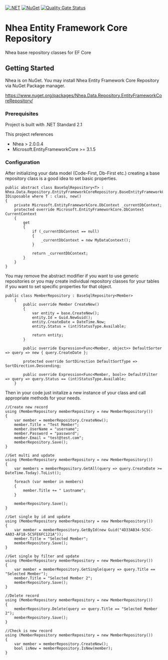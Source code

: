 [![.NET](https://github.com/serkanyazicioglu/EntityFrameworkCoreRepository/actions/workflows/dotnet-pipeline.yml/badge.svg)](https://github.com/serkanyazicioglu/EntityFrameworkCoreRepository/actions/workflows/dotnet-pipeline.yml)
[![NuGet](https://img.shields.io/nuget/v/Nhea.Data.Repository.EntityFrameworkCoreRepository.svg)](https://www.nuget.org/packages/Nhea.Data.Repository.EntityFrameworkCoreRepository/)
[![Quality Gate Status](https://sonarcloud.io/api/project_badges/measure?project=nhea_EntityFrameworkCoreRepository&metric=alert_status)](https://sonarcloud.io/summary/new_code?id=nhea_EntityFrameworkCoreRepository)

# Nhea Entity Framework Core Repository

Nhea base repository classes for EF Core


## Getting Started

Nhea is on NuGet. You may install Nhea Entity Framework Core Repository via NuGet Package manager.

https://www.nuget.org/packages/Nhea.Data.Repository.EntityFrameworkCoreRepository/

### Prerequisites

Project is built with .NET Standard 2.1

This project references 
-	Nhea > 2.0.0.4
-	Microsoft.EntityFrameworkCore >= 3.1.5

### Configuration

After initializing your data model (Code-First, Db-First etc.) creating a base repository class is a good idea to set basic properties.

```
public abstract class BaseSqlRepository<T> : Nhea.Data.Repository.EntityFrameworkCoreRepository.BaseEntityFrameworkCoreRepository<T>, IDisposable where T : class, new()
{
    private Microsoft.EntityFrameworkCore.DbContext _currentDbContext;
    protected override Microsoft.EntityFrameworkCore.DbContext CurrentContext
    {
        get
        {
            if (_currentDbContext == null)
            {
                _currentDbContext = new MyDataContext();
            }

            return _currentDbContext;
        }
    }
}
```

You may remove the abstract modifier if you want to use generic repositories or you may create individual repository classes for your tables if you want to set specific properties for that object.

```
public class MemberRepository : BaseSqlRepository<Member>
    {
        public override Member CreateNew()
        {
            var entity = base.CreateNew();
            entity.Id = Guid.NewGuid();
            entity.CreateDate = DateTime.Now;
            entity.Status = (int)StatusType.Available;

            return entity;
        }

        public override Expression<Func<Member, object>> DefaultSorter => query => new { query.CreateDate };

        protected override SortDirection DefaultSortType => SortDirection.Descending;

        public override Expression<Func<Member, bool>> DefaultFilter => query => query.Status == (int)StatusType.Available;
    }
```

Then in your code just initalize a new instance of your class and call appropriate methods for your needs.

```
//Create new record
using (MemberRepository memberRepository = new MemberRepository())
{
    var member = memberRepository.CreateNew();
    member.Title = "Test Member";
    member.UserName = "username";
    member.Password = "password";
    member.Email = "test@test.com";
    memberRepository.Save();
}

//Get multi and update
using (MemberRepository memberRepository = new MemberRepository())
{
    var members = memberRepository.GetAll(query => query.CreateDate >= DateTime.Today).ToList();

    foreach (var member in members)
    {
        member.Title += " Lastname";
    }

    memberRepository.Save();
}

//Get single by id and update
using (MemberRepository memberRepository = new MemberRepository())
{
    var member = memberRepository.GetById(new Guid("4D33AB34-5C5C-4A03-AF18-5C5FE6FC121A"));
    member.Title = "Selected Member";
    memberRepository.Save();
}

//Get single by filter and update
using (MemberRepository memberRepository = new MemberRepository())
{
    var member = memberRepository.GetSingle(query => query.Title == "Selected Member");
    member.Title = "Selected Member 2";
    memberRepository.Save();
}

//Delete record
using (MemberRepository memberRepository = new MemberRepository())
{
    memberRepository.Delete(query => query.Title == "Selected Member 2");
    memberRepository.Save();
}

//Check is new record
using (MemberRepository memberRepository = new MemberRepository())
{
    var member = memberRepository.CreateNew();
    bool isNew = memberRepository.IsNew(member);
}
```
